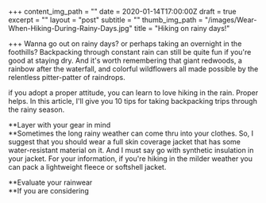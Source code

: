+++
content_img_path = ""
date = 2020-01-14T17:00:00Z
draft = true
excerpt = ""
layout = "post"
subtitle = ""
thumb_img_path = "/images/Wear-When-Hiking-During-Rainy-Days.jpg"
title = "Hiking on rainy days!"

+++
Wanna go out on rainy days? or perhaps taking an overnight in the foothills? Backpacking through constant rain can still be quite fun if you're good at staying dry. And it's worth remembering that giant redwoods, a rainbow after the waterfall, and colorful wildflowers all made possible by the relentless pitter-patter of raindrops.

if you adopt a proper attitude, you can learn to love hiking in the rain. Proper helps. In this article, I'll give you 10 tips for taking backpacking trips through the rainy season.

**Layer with your gear in mind  
**Sometimes the long rainy weather can come thru into your clothes. So, I suggest that you should wear a full skin coverage jacket that has some water-resistant material on it. And I must say go with synthetic insulation in your jacket. For your information, if you're hiking in the milder weather you can pack a lightweight fleece or softshell jacket.

**Evaluate your rainwear  
**If you are considering 